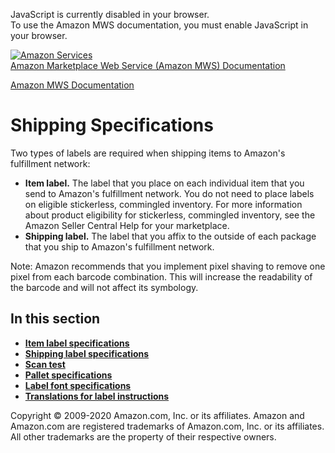 <div id="MWSDX_noscript">

JavaScript is currently disabled in your browser.  
To use the Amazon MWS documentation, you must enable JavaScript in your
browser.

</div>

<div id="MWSDX_divtop">

[![Amazon
Services](https://images-na.ssl-images-amazon.com/images/G/08/mwsportal/fr_FR/amazonservices.gif "Amazon Services")](http://services.amazon.fr)  
<span id="MWSDX_titlebar">[Amazon Marketplace Web Service (Amazon MWS)
Documentation](https://developer.amazonservices.fr/gp/mws/docs.html)</span>

</div>

<div id="MWSDX_divbottom">

<div id="MWSDX_divleft">

<div id="MWSDX_toc">

</div>

</div>

<div id="MWSDX_divright">

<div id="MWSDX_content">

<span id="MWSDX_breadcrumbs">[Amazon MWS
Documentation](https://developer.amazonservices.fr/gp/mws/docs.html)</span>

<div id="FBAGuide_Specs" class="nested0">

Shipping Specifications
=======================

<div class="body">

Two types of labels are required when shipping items to <span
class="ph">Amazon's fulfillment network</span>:

-   **Item label.** The label that you place on each individual item
    that you send to <span class="ph">Amazon's fulfillment
    network</span>. You do not need to place labels on eligible
    stickerless, commingled inventory. For more information about
    product eligibility for stickerless, commingled inventory, see the
    Amazon Seller Central Help for your marketplace.
-   **Shipping label.** The label that you affix to the outside of each
    package that you ship to <span class="ph">Amazon's fulfillment
    network</span>.

<div class="note note">

<span class="notetitle">Note:</span> Amazon recommends that you
implement pixel shaving to remove one pixel from each barcode
combination. This will increase the readability of the barcode and will
not affect its symbology.

</div>

</div>

<div class="related-links">

In this section
---------------

-   **[Item label
    specifications](../fba_guide/FBAGuide_ItemLabelSpec.md)**  
-   **[Shipping label
    specifications](../fba_guide/FBAGuide_ShipLabelSpec.md)**  
-   **[Scan test](../fba_guide/FBAGuide_ScanTest.md)**  
-   **[Pallet specifications](../fba_guide/FBAGuide_PalletSpec.md)**  
-   **[Label font
    specifications](../fba_guide/FBAGuide_LabelFontSpec.md)**  
-   **[Translations for label
    instructions](../fba_guide/FBAGuide_TranslateLabelInst.md)**  

</div>

</div>

<div id="MWSDX_footer">

Copyright © 2009-2020 Amazon.com, Inc. or its affiliates. Amazon and
Amazon.com are registered trademarks of Amazon.com, Inc. or its
affiliates. All other trademarks are the property of their respective
owners.

</div>

</div>

</div>

<div style="clear: both;">

</div>

</div>
